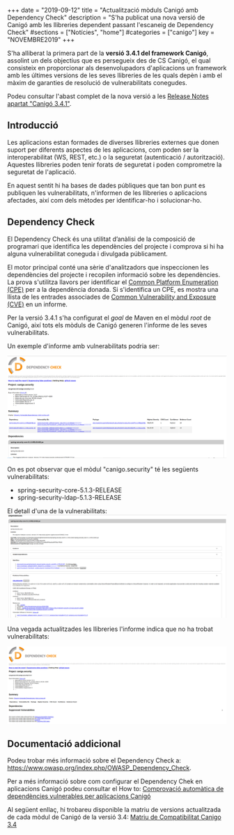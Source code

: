 +++
date        = "2019-09-12"
title       = "Actualització mòduls Canigó amb Dependency Check"
description = "S'ha publicat una nova versió de Canigó amb les llibreries dependent passant l'escaneig de Dependency Check"
#sections    = ["Notícies", "home"]
#categories  = ["canigo"]
key         = "NOVEMBRE2019"
+++

S'ha alliberat la primera part de la **versió 3.4.1 del framework Canigó**, assolint un dels objectius que es persegueix des de CS Canigó, el qual consisteix en proporcionar als desenvolupadors d'aplicacions un framework amb les últimes versions de les seves llibreries de les quals depèn i amb el màxim de garanties de resolució de vulnerabilitats conegudes.

Podeu consultar l'abast complet de la nova versió a les [Release Notes apartat "Canigó 3.4.1"](/canigo-download-related/release-notes-canigo-34).

## Introducció

Les aplicacions estan formades de diverses llibreries externes que donen suport per diferents aspectes de les aplicacions, com poden ser la interoperabilitat (WS, REST, etc.) o la seguretat (autenticació / autorització). Aquestes llibreries poden tenir forats de seguretat i poden comprometre la seguretat de l'aplicació.

En aquest sentit hi ha bases de dades públiques que tan bon punt es publiquen les vulnerabilitats, n'informen de les llibreries o aplicacions afectades, així com dels mètodes per identificar-ho i solucionar-ho.

## Dependency Check

El Dependency Check és una utilitat d’anàlisi de la composició de programari que identifica les dependències del projecte i comprova si hi ha alguna vulnerabilitat coneguda i divulgada públicament.

El motor principal conté una sèrie d'analitzadors que inspeccionen les dependències del projecte i recopilen informació sobre les dependències. La prova s'utilitza llavors per identificar el [Common Platform Enumeration (CPE)](https://nvd.nist.gov/products/cpe) per a la dependència donada. Si s'identifica un CPE, es mostra una llista de les entrades associades de [Common Vulnerability and Exposure (CVE)](https://cve.mitre.org/) en un informe.

Per la versió 3.4.1 s'ha configurat el _goal_ de Maven en el mòdul _root_ de Canigó, així tots els mòduls de Canigó generen l'informe de les seves vulnerabilitats.

Un exemple d'informe amb vulnerabilitats podria ser:

![Exemple informe vulnerabilitats](/images/news/2019-09-12-Actualitzacio_moduls_Canigo_Dependency_check_vulnerabilities-report.png)

On es pot observar que el mòdul "canigo.security" té les següents vulnerabilitats:

- spring-security-core-5.1.3-RELEASE
- spring-security-ldap-5.1.3-RELEASE

El detall d'una de la vulnerabilitats:
![Exemple detall informe vulnerabilitats](/images/news/2019-09-12-Actualitzacio_moduls_Canigo_Dependency_check_vulnerabilities-report-detail.png)

Una vegada actualitzades les llibreries l'informe indica que no ha trobat vulnerabilitats:

![Exemple després actualització informe vulnerabilitats](/images/news/2019-09-12-Actualitzacio_moduls_Canigo_Dependency_check_vulnerabilities-report-after.png)

## Documentació addicional

Podeu trobar més informació sobre el Dependency Check a: https://www.owasp.org/index.php/OWASP_Dependency_Check.

Per a més informació sobre com configurar el Dependency Chek en aplicacions Canigó podeu consultar el How to: [Comprovació automàtica de dependències vulnerables per aplicacions Canigó](/drafts/2019-08-13-Howto-Dependency-check/)

Al següent enllaç, hi trobareu disponible la matriu de versions actualitzada de cada mòdul de Canigó de la versió 3.4: 
[Matriu de Compatibilitat Canigo 3.4](/canigo-download-related/matrius-compatibilitats/)
